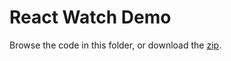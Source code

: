 # React Watch Demo

Browse the code in this folder, or download the [zip][watch-zip].

[watch-zip]: http://assets.aaonline.io/fullstack/react/demos/_deprecated/watch_webpack_demo.zip?raw=true
